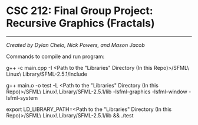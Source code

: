 # CSC 212: Final Group Project: Recursive Graphics (Fractals)
------------------------------------------------------------
*Created by Dylan Chelo, Nick Powers, and Mason Jacob*


Commands to compile and run program:

g++ -c main.cpp -I <Path to the "Libraries" Directory (In this Repo)>/SFML\ Linux\ Library/SFML-2.5.1/include

g++ main.o -o test -L <Path to the "Libraries" Directory (In this Repo)>/SFML\ Linux\ Library/SFML-2.5.1/lib -lsfml-graphics -lsfml-window -lsfml-system

export LD_LIBRARY_PATH=<Path to the "Libraries" Directory (In this Repo)>/SFML\ Linux\ Library/SFML-2.5.1/lib && ./test
